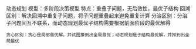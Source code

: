 动态规划
	模型：多阶段决策模型
	特点：重叠子问题，无后效性，最优子结构
	回溯区别：解决回溯中重复子问题，将子问题重叠起来避免重复计算
	分治区别：分治子问题间互不联系，而动态规划最优子结构需要根据前面阶段的最优解得

	贪心区别：贪心是局部最优解，并试图推倒出全局最优；动态规划是子结构最优解，并推到出全局最优

